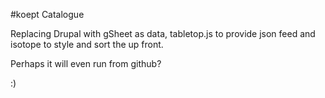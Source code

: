 #koept Catalogue

Replacing Drupal with gSheet as data, tabletop.js to provide json feed and isotope to style and sort the up front.

Perhaps it will even run from github?

:)